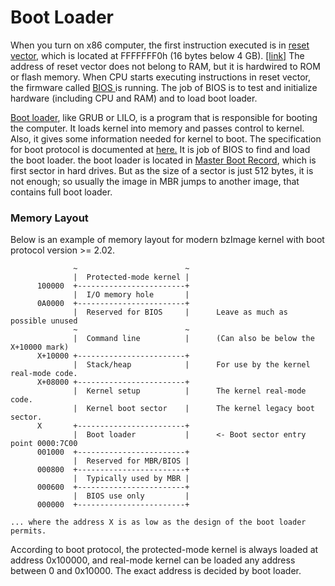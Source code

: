 # Boot Loader

When you turn on x86 computer, the first instruction executed is in [reset vector](https://en.wikipedia.org/wiki/Reset\_vector), which is located at FFFFFFF0h (16 bytes below 4 GB). [\[link\]](https://stackoverflow.com/questions/9210296/software-initialization-code-at-0xfffffff0h) The address of reset vector does not belong to RAM, but  it is hardwired to ROM or flash memory. When CPU starts executing instructions in reset vector, the firmware called [BIOS ](https://en.wikipedia.org/wiki/BIOS)is running. The job of BIOS is to test and initialize hardware (including CPU and RAM) and to load boot loader.



[Boot loader](https://en.wikipedia.org/wiki/Bootloader), like GRUB or LILO, is a program that is responsible for booting the computer. It loads kernel into memory and passes control to kernel. Also, it gives some information needed for kernel to boot. The specification for boot protocol is documented at [here.](https://www.kernel.org/doc/html/latest/x86/boot.html) It is job of BIOS to find and load the boot loader. the boot loader is located in [Master Boot Record](https://en.wikipedia.org/wiki/Master\_boot\_record#BIOS\_to\_MBR\_interface), which is first sector in hard drives. But as the size of a sector is just 512 bytes, it is not enough; so usually the image in MBR jumps to another image, that contains full boot loader.

### Memory Layout

Below is an example of memory layout for modern bzImage kernel with boot protocol version >= 2.02.

```
              ~                        ~
              |  Protected-mode kernel |
      100000  +------------------------+
              |  I/O memory hole       |
      0A0000  +------------------------+
              |  Reserved for BIOS     |      Leave as much as possible unused
              ~                        ~
              |  Command line          |      (Can also be below the X+10000 mark)
      X+10000 +------------------------+
              |  Stack/heap            |      For use by the kernel real-mode code.
      X+08000 +------------------------+
              |  Kernel setup          |      The kernel real-mode code.
              |  Kernel boot sector    |      The kernel legacy boot sector.
      X       +------------------------+
              |  Boot loader           |      <- Boot sector entry point 0000:7C00
      001000  +------------------------+
              |  Reserved for MBR/BIOS |
      000800  +------------------------+
              |  Typically used by MBR |
      000600  +------------------------+
              |  BIOS use only         |
      000000  +------------------------+

... where the address X is as low as the design of the boot loader permits.
```

According to boot protocol, the protected-mode kernel is always loaded at address 0x100000, and real-mode kernel can be loaded any address between 0 and 0x10000. The exact address is decided by boot loader.


